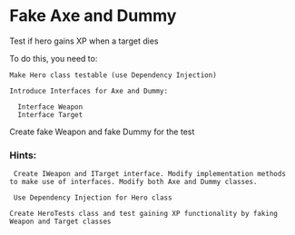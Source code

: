 # Fake Axe and Dummy

Test if hero gains XP when a target dies

To do this, you need to: 

	Make Hero class testable (use Dependency Injection)
  
	Introduce Interfaces for Axe and Dummy:
  
	  Interface Weapon 
	  Interface Target 
    
Create fake Weapon and fake Dummy for the test

### Hints:

     Create IWeapon and ITarget interface. Modify implementation methods to make use of interfaces. Modify both Axe and Dummy classes.

     Use Dependency Injection for Hero class

    Create HeroTests class and test gaining XP functionality by faking Weapon and Target classes

